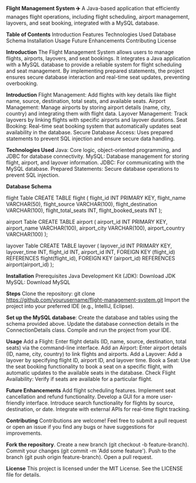 **Flight Management System ✈️**
A Java-based application that efficiently manages flight operations, including flight scheduling, airport management, layovers, and seat booking, integrated with a MySQL database.

**Table of Contents**
Introduction
Features
Technologies Used
Database Schema
Installation
Usage
Future Enhancements
Contributing
License

**Introduction**
The Flight Management System allows users to manage flights, airports, layovers, and seat bookings. It integrates a Java application with a MySQL database to provide a reliable system for flight scheduling and seat management. By implementing prepared statements, the project ensures secure database interaction and real-time seat updates, preventing overbooking.

**Introduction**
Flight Management: Add flights with key details like flight name, source, destination, total seats, and available seats.
Airport Management: Manage airports by storing airport details (name, city, country) and integrating them with flight data.
Layover Management: Track layovers by linking flights with specific airports and layover durations.
Seat Booking: Real-time seat booking system that automatically updates seat availability in the database.
Secure Database Access: Uses prepared statements to prevent SQL injection and ensure secure data handling.

**Technologies Used**
Java: Core logic, object-oriented programming, and JDBC for database connectivity.
MySQL: Database management for storing flight, airport, and layover information.
JDBC: For communicating with the MySQL database.
Prepared Statements: Secure database operations to prevent SQL injection.

**Database Schema**

flight Table
CREATE TABLE flight (
    flight_id INT PRIMARY KEY,
    flight_name VARCHAR(50),
    flight_source VARCHAR(100),
    flight_destination VARCHAR(100),
    flight_total_seats INT,
    flight_booked_seats INT
);

airport Table
CREATE TABLE airport (
    airport_id INT PRIMARY KEY,
    airport_name VARCHAR(100),
    airport_city VARCHAR(100),
    airport_country VARCHAR(100)
);

layover Table
CREATE TABLE layover (
    layover_id INT PRIMARY KEY,
    layover_time INT,
    flight_id INT,
    airport_id INT,
    FOREIGN KEY (flight_id) REFERENCES flight(flight_id),
    FOREIGN KEY (airport_id) REFERENCES airport(airport_id)
);

**Installation**
Prerequisites
Java Development Kit (JDK): Download JDK
MySQL: Download MySQL

**Steps**
Clone the repository:
git clone https://github.com/yourusername/flight-management-system.git
Import the project into your preferred IDE (e.g., IntelliJ, Eclipse).

**Set up the MySQL database**:
Create the database and tables using the schema provided above.
Update the database connection details in the ConnectionDetails class.
Compile and run the project from your IDE.

**Usage**
Add a Flight: Enter flight details (ID, name, source, destination, total seats) via the command-line interface.
Add an Airport: Enter airport details (ID, name, city, country) to link flights and airports.
Add a Layover: Add a layover by specifying flight ID, airport ID, and layover time.
Book a Seat: Use the seat booking functionality to book a seat on a specific flight, with automatic updates to the available seats in the database.
Check Flight Availability: Verify if seats are available for a particular flight.

**Future Enhancements**
Add flight scheduling features.
Implement seat cancellation and refund functionality.
Develop a GUI for a more user-friendly interface.
Introduce search functionality for flights by source, destination, or date.
Integrate with external APIs for real-time flight tracking.

**Contributing**
Contributions are welcome! Feel free to submit a pull request or open an issue if you find any bugs or have suggestions for improvements.

**Fork the repository**.
Create a new branch (git checkout -b feature-branch).
Commit your changes (git commit -m 'Add some feature').
Push to the branch (git push origin feature-branch).
Open a pull request.

**License**
This project is licensed under the MIT License. See the LICENSE file for details.

